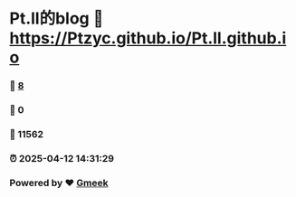 # Pt.ll的blog :link: https://Ptzyc.github.io/Pt.ll.github.io 
### :page_facing_up: [8](https://Ptzyc.github.io/Pt.ll.github.io/tag.html) 
### :speech_balloon: 0 
### :hibiscus: 11562 
### :alarm_clock: 2025-04-12 14:31:29 
### Powered by :heart: [Gmeek](https://github.com/Meekdai/Gmeek)
